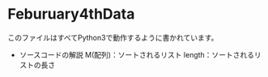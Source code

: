 # Feburuary4thData

このファイルはすべてPython3で動作するように書かれています。
- ソースコードの解説
M(配列)：ソートされるリスト
length：ソートされるリストの長さ

